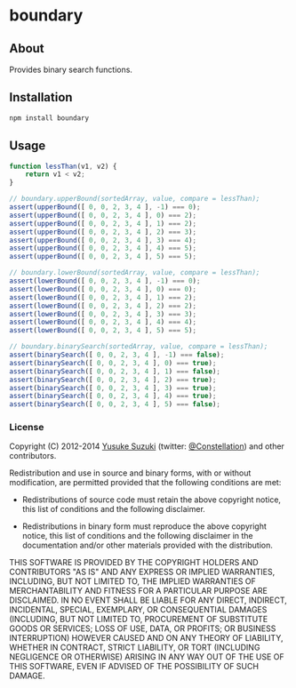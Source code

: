 boundary
==============


## About

Provides binary search functions.

## Installation

```sh
npm install boundary
```

## Usage

```js
function lessThan(v1, v2) {
    return v1 < v2;
}

// boundary.upperBound(sortedArray, value, compare = lessThan);
assert(upperBound([ 0, 0, 2, 3, 4 ], -1) === 0);
assert(upperBound([ 0, 0, 2, 3, 4 ], 0) === 2);
assert(upperBound([ 0, 0, 2, 3, 4 ], 1) === 2);
assert(upperBound([ 0, 0, 2, 3, 4 ], 2) === 3);
assert(upperBound([ 0, 0, 2, 3, 4 ], 3) === 4);
assert(upperBound([ 0, 0, 2, 3, 4 ], 4) === 5);
assert(upperBound([ 0, 0, 2, 3, 4 ], 5) === 5);

// boundary.lowerBound(sortedArray, value, compare = lessThan);
assert(lowerBound([ 0, 0, 2, 3, 4 ], -1) === 0);
assert(lowerBound([ 0, 0, 2, 3, 4 ], 0) === 0);
assert(lowerBound([ 0, 0, 2, 3, 4 ], 1) === 2);
assert(lowerBound([ 0, 0, 2, 3, 4 ], 2) === 2);
assert(lowerBound([ 0, 0, 2, 3, 4 ], 3) === 3);
assert(lowerBound([ 0, 0, 2, 3, 4 ], 4) === 4);
assert(lowerBound([ 0, 0, 2, 3, 4 ], 5) === 5);

// boundary.binarySearch(sortedArray, value, compare = lessThan);
assert(binarySearch([ 0, 0, 2, 3, 4 ], -1) === false);
assert(binarySearch([ 0, 0, 2, 3, 4 ], 0) === true);
assert(binarySearch([ 0, 0, 2, 3, 4 ], 1) === false);
assert(binarySearch([ 0, 0, 2, 3, 4 ], 2) === true);
assert(binarySearch([ 0, 0, 2, 3, 4 ], 3) === true);
assert(binarySearch([ 0, 0, 2, 3, 4 ], 4) === true);
assert(binarySearch([ 0, 0, 2, 3, 4 ], 5) === false);
```

### License

Copyright (C) 2012-2014 [Yusuke Suzuki](http://github.com/Constellation)
 (twitter: [@Constellation](http://twitter.com/Constellation)) and other contributors.

Redistribution and use in source and binary forms, with or without
modification, are permitted provided that the following conditions are met:

  * Redistributions of source code must retain the above copyright
    notice, this list of conditions and the following disclaimer.

  * Redistributions in binary form must reproduce the above copyright
    notice, this list of conditions and the following disclaimer in the
    documentation and/or other materials provided with the distribution.

THIS SOFTWARE IS PROVIDED BY THE COPYRIGHT HOLDERS AND CONTRIBUTORS "AS IS"
AND ANY EXPRESS OR IMPLIED WARRANTIES, INCLUDING, BUT NOT LIMITED TO, THE
IMPLIED WARRANTIES OF MERCHANTABILITY AND FITNESS FOR A PARTICULAR PURPOSE
ARE DISCLAIMED. IN NO EVENT SHALL <COPYRIGHT HOLDER> BE LIABLE FOR ANY
DIRECT, INDIRECT, INCIDENTAL, SPECIAL, EXEMPLARY, OR CONSEQUENTIAL DAMAGES
(INCLUDING, BUT NOT LIMITED TO, PROCUREMENT OF SUBSTITUTE GOODS OR SERVICES;
LOSS OF USE, DATA, OR PROFITS; OR BUSINESS INTERRUPTION) HOWEVER CAUSED AND
ON ANY THEORY OF LIABILITY, WHETHER IN CONTRACT, STRICT LIABILITY, OR TORT
(INCLUDING NEGLIGENCE OR OTHERWISE) ARISING IN ANY WAY OUT OF THE USE OF
THIS SOFTWARE, EVEN IF ADVISED OF THE POSSIBILITY OF SUCH DAMAGE.
